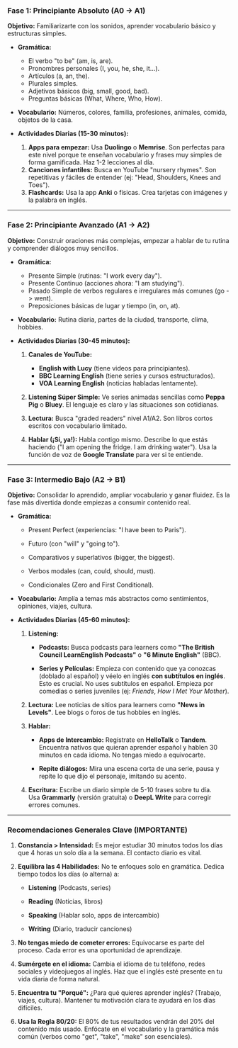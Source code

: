 ### **Fase 1: Principiante Absoluto (A0 -> A1)**
**Objetivo:** Familiarizarte con los sonidos, aprender vocabulario básico y estructuras simples.
- **Gramática:**
    - El verbo "to be" (am, is, are).
    - Pronombres personales (I, you, he, she, it...).
    - Artículos (a, an, the).
    - Plurales simples.
    - Adjetivos básicos (big, small, good, bad).
    - Preguntas básicas (What, Where, Who, How).
        
- **Vocabulario:** Números, colores, familia, profesiones, animales, comida, objetos de la casa.
- **Actividades Diarias (15-30 minutos):**
    1. **Apps para empezar:** Usa **Duolingo** o **Memrise**. Son perfectas para este nivel porque te enseñan vocabulario y frases muy simples de forma gamificada. Haz 1-2 lecciones al día.
    2. **Canciones infantiles:** Busca en YouTube "nursery rhymes". Son repetitivas y fáciles de entender (ej: "Head, Shoulders, Knees and Toes").
    3. **Flashcards:** Usa la app **Anki** o físicas. Crea tarjetas con imágenes y la palabra en inglés.

---
### **Fase 2: Principiante Avanzado (A1 -> A2)**
**Objetivo:** Construir oraciones más complejas, empezar a hablar de tu rutina y comprender diálogos muy sencillos.

- **Gramática:**
    - Presente Simple (rutinas: "I work every day").
    - Presente Continuo (acciones ahora: "I am studying").
    - Pasado Simple de verbos regulares e irregulares más comunes (go -> went).
    - Preposiciones básicas de lugar y tiempo (in, on, at).
        
- **Vocabulario:** Rutina diaria, partes de la ciudad, transporte, clima, hobbies.
 
- **Actividades Diarias (30-45 minutos):**
    1. **Canales de YouTube:**
        - **English with Lucy** (tiene videos para principiantes).
        - **BBC Learning English** (tiene series y cursos estructurados).
        - **VOA Learning English** (noticias habladas lentamente).
            
    2. **Listening Súper Simple:** Ve series animadas sencillas como **Peppa Pig** o **Bluey**. El lenguaje es claro y las situaciones son cotidianas.
    3. **Lectura:** Busca "graded readers" nivel A1/A2. Son libros cortos escritos con vocabulario limitado.
    4. **Hablar (¡Sí, ya!):** Habla contigo mismo. Describe lo que estás haciendo ("I am opening the fridge. I am drinking water"). Usa la función de voz de **Google Translate** para ver si te entiende.

---

### **Fase 3: Intermedio Bajo (A2 -> B1)**

**Objetivo:** Consolidar lo aprendido, ampliar vocabulario y ganar fluidez. Es la fase más divertida donde empiezas a consumir contenido real.

- **Gramática:**
    
    - Present Perfect (experiencias: "I have been to Paris").
        
    - Futuro (con "will" y "going to").
        
    - Comparativos y superlativos (bigger, the biggest).
        
    - Verbos modales (can, could, should, must).
        
    - Condicionales (Zero and First Conditional).
        
- **Vocabulario:** Amplía a temas más abstractos como sentimientos, opiniones, viajes, cultura.
    
- **Actividades Diarias (45-60 minutos):**
    
    1. **Listening:**
        
        - **Podcasts:** Busca podcasts para learners como **"The British Council LearnEnglish Podcasts"** o **"6 Minute English"** (BBC).
            
        - **Series y Películas:** Empieza con contenido que ya conozcas (doblado al español) y véelo en inglés **con subtítulos en inglés**. Esto es crucial. No uses subtítulos en español. Empieza por comedias o series juveniles (ej: _Friends_, _How I Met Your Mother_).
            
    2. **Lectura:** Lee noticias de sitios para learners como **"News in Levels"**. Lee blogs o foros de tus hobbies en inglés.
        
    3. **Hablar:**
        
        - **Apps de Intercambio:** Regístrate en **HelloTalk** o **Tandem**. Encuentra nativos que quieran aprender español y hablen 30 minutos en cada idioma. No tengas miedo a equivocarte.
            
        - **Repite diálogos:** Mira una escena corta de una serie, pausa y repite lo que dijo el personaje, imitando su acento.
            
    4. **Escritura:** Escribe un diario simple de 5-10 frases sobre tu día. Usa **Grammarly** (versión gratuita) o **DeepL Write** para corregir errores comunes.
        

---

### **Recomendaciones Generales Clave (IMPORTANTE)**

1. **Constancia > Intensidad:** Es mejor estudiar 30 minutos todos los días que 4 horas un solo día a la semana. El contacto diario es vital.
    
2. **Equilibra las 4 Habilidades:** No te enfoques solo en gramática. Dedica tiempo todos los días (o alterna) a:
    
    - **Listening** (Podcasts, series)
        
    - **Reading** (Noticias, libros)
        
    - **Speaking** (Hablar solo, apps de intercambio)
        
    - **Writing** (Diario, traducir canciones)
        
3. **No tengas miedo de cometer errores:** Equivocarse es parte del proceso. Cada error es una oportunidad de aprendizaje.
    
4. **Sumérgete en el idioma:** Cambia el idioma de tu teléfono, redes sociales y videojuegos al inglés. Haz que el inglés esté presente en tu vida diaria de forma natural.
    
5. **Encuentra tu "Porqué":** ¿Para qué quieres aprender inglés? (Trabajo, viajes, cultura). Mantener tu motivación clara te ayudará en los días difíciles.
    
6. **Usa la Regla 80/20:** El 80% de tus resultados vendrán del 20% del contenido más usado. Enfócate en el vocabulario y la gramática más común (verbos como "get", "take", "make" son esenciales).